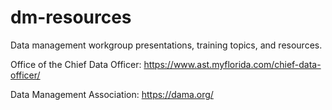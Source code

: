 # dm-resources
Data management workgroup presentations, training topics, and resources.

Office of the Chief Data Officer:  https://www.ast.myflorida.com/chief-data-officer/

Data Management Association:  https://dama.org/
